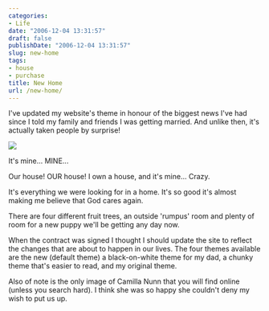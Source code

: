 ```yaml
---
categories:
- Life
date: "2006-12-04 13:31:57"
draft: false
publishDate: "2006-12-04 13:31:57"
slug: new-home
tags:
- house
- purchase
title: New Home
url: /new-home/
---
```

I've updated my website's theme in honour of the biggest news I've had
since I told my family and friends I was getting married. And unlike
then, it's actually taken people by surprise!

![](https://turbo.geekorium.com.au/wp-content/uploads/DSC002721.jpg)

It's mine... MINE...

Our house! OUR house! I own a house, and it's mine... Crazy.

It's everything we were looking for in a home. It's so good it's almost
making me believe that God cares again.

There are four different fruit trees, an outside 'rumpus' room and
plenty of room for a new puppy we'll be getting any day now.

When the contract was signed I thought I should update the site to
reflect the changes that are about to happen in our lives. The four
themes available are the new (default theme) a black-on-white theme for
my dad, a chunky theme that's easier to read, and my original theme.

Also of note is the only image of Camilla Nunn that you will find online
(unless you search hard). I think she was so happy she couldn't deny my
wish to put us up.